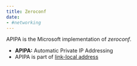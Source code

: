 ```yaml
---
title: Zeroconf
date: 
- #networking
---
```


APIPA is the Microsoft implementation of *zeroconf*.

- **APIPA:** Automatic Private IP Addressing
- APIPA is part of [link-local address](2021-06-10--05-21-30Z--link-local_address.md)

